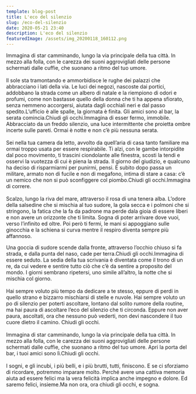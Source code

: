 ```yaml
---
template: blog-post
title: L'eco del silenzio
slug: /eco-del-silenzio
date: 2020-05-21 23:40
description: L'eco del silenzio
featuredImage: /assets/img_20200118_160112.png
---
```

<!--StartFragment-->

Immagina di star camminando, lungo la via principale della tua città. In mezzo alla folla, con le carezza dei suoni aggrovigliati delle persone schermati dalle cuffie, che suonano a ritmo del tuo umore.\
\
Il sole sta tramontando e ammorbidisce le rughe dei palazzi che abbracciano i lati della via. Le luci dei negozi, nascoste dai portici, addobbano la strada come un albero di natale e la riempiono di odori e profumi, come non bastasse quello della donna che ti ha appena sfiorato, senza nemmeno accorgersi, aiutata dagli occhiali neri e dal passo spedito.L’ufficio è alle spalle, la giornata è finita. Gli amici sono al bar, la serata comincia.Chiudi gli occhi.Immagina di esser fermo, immobile. Abbracciato da un freddo silenzio, una luce intermittente che proietta ombre incerte sulle pareti. Ormai è notte e non c’è più nessuna serata.\
\
Sei nella tua camera da letto, avvolto da quell’aria di casa tanto familiare ma ormai troppo usata per essere respirabile. Ti alzi, con le gambe intorpidite dal poco movimento, ti trascini ciondolante alle finestra, scosti la tendi e osservi la vuotezza di cui è piena la strada. Il giorno del giudizio, e qualcuno ha deciso di risparmiarmi per punirmi, pensi. E subito dopo passa un militare, armato non di fucile e non di megafono, intima di stare a casa: c’è un nemico che non si può sconfiggere col piombo.Chiudi gli occhi.Immagina di correre.\
\
Scalzo, lungo la riva del mare, attraverso il rosa di una tenera alba. L’odore della salsedine che si mischia al tuo sudore, la gola secca e i polmoni che si stringono, la fatica che la fa da padrone ma perde dala gioia di essere liberi e non avere un orizzonte che ti limita. Sogna di poter arrivare dove vuoi, verso l’infinito ed oltre. Poi però ti fermi, le mani si appoggiano sulle ginocchia e la schiena si curva mentre il respiro diventa sempre più affannoso.

<!--EndFragment-->



<!--StartFragment-->

Una goccia di sudore scende dalla fronte, attraverso l’occhio chiuso si fa strada, e dalla punta del naso, cade per terra.Chiudi gli occhi.Immagina di essere seduto. La sedia della tua scrivania è diventata come il trono di un re, da cui vedere e sentire tutto ciò che c’è da sentire a proposito del mondo. I giorni sembrano ripetersi, uno simile all’altro, la notte che si mischia col giorno.\
\
Hai sempre voluto più tempo da dedicare a te stesso, eppure di perdi in quello strano e bizzarro mischiarsi di stelle e nuvole. Hai sempre voluto un po di silenzio per poterti ascoltare, lontano dal solito rumore della routine, ma hai paura di ascoltare l’eco del silenzio che ti circonda. Eppure non aver paura, ascoltati, ora che nessuno può vederti, non devi nascondere il tuo cuore dietro il camino. Chiudi gli occhi.\
\
Immagina di star camminando, lungo la via principale della tua città. In mezzo alla folla, con le carezza dei suoni aggrovigliati delle persone schermati dalle cuffie, che suonano a ritmo del tuo umore. Apri la porta del bar, i tuoi amici sono lì.Chiudi gli occhi.\
\
I sogni, e gli incubi, i più belli, e i più brutti, tutti, finiscono. E se ci sforziamo di ricordare, potremmo imparare molto. Perché avere una cattiva memoria aiuta ad essere felici ma la vera felicità implica anche impegno e dolore. Ed saremo felici, insieme.Ma non ora, ora chiudi gli occhi, e sogna.

<!--EndFragment-->